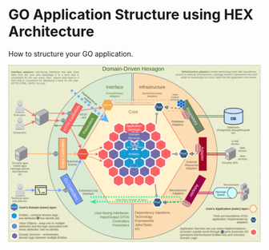 # GO Application Structure using HEX Architecture
How to structure your GO application.
  
![Domain Driven Design Hexagonal Architecture](Images/DDD_Hex_Arch.png)
